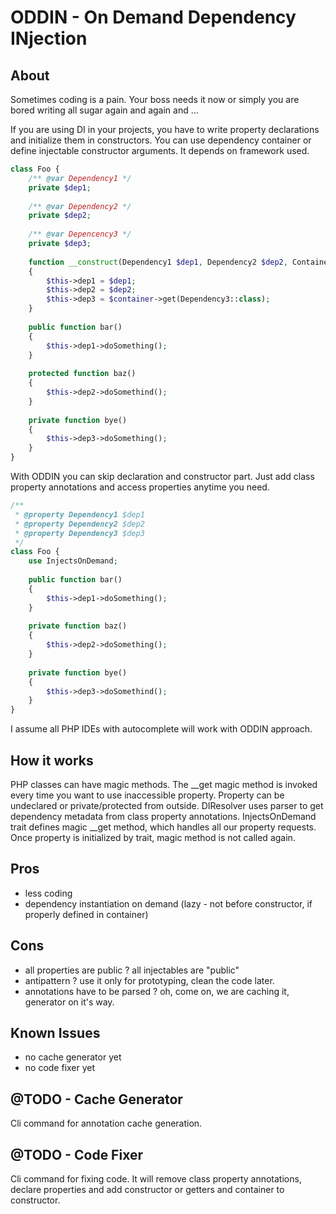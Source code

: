 # ODDIN - On Demand Dependency INjection

## About
Sometimes coding is a pain. Your boss needs it now or simply you are bored writing all 
sugar again and again and ...

If you are using DI in your projects, you have to write property declarations and initialize them in constructors.
You can use dependency container or define injectable constructor arguments. It depends on framework used.
```php
class Foo {
    /** @var Dependency1 */
    private $dep1;
    
    /** @var Dependency2 */
    private $dep2;
    
    /** @var Depencency3 */
    private $dep3;
    
    function __construct(Dependency1 $dep1, Dependency2 $dep2, Container $container)
    {
        $this->dep1 = $dep1;
        $this->dep2 = $dep2;
        $this->dep3 = $container->get(Dependency3::class);
    }
    
    public function bar() 
    {
        $this->dep1->doSomething();
    }
    
    protected function baz()
    {
        $this->dep2->doSomethind();
    }
    
    private function bye() 
    {
        $this->dep3->doSomething();
    }
}

```
With ODDIN you can skip declaration and constructor part. Just add class property annotations and access properties anytime you need. 
```php
/**
 * @property Dependency1 $dep1
 * @property Dependency2 $dep2
 * @property Dependency3 $dep3
 */
class Foo {
    use InjectsOnDemand;
    
    public function bar() 
    {
        $this->dep1->doSomething();
    }
    
    private function baz() 
    {
        $this->dep2->doSomething();
    }
    
    private function bye()
    {
        $this->dep3->doSomethind();
    }
}
```
I assume all PHP IDEs with autocomplete will work with ODDIN approach.

## How it works
PHP classes can have magic methods. The __get magic method is invoked every time you want to use inaccessible property.
Property can be undeclared or private/protected from outside.
DIResolver uses parser to get dependency metadata from class property annotations.
InjectsOnDemand trait defines magic __get method, which handles all our property requests.
Once property is initialized by trait, magic method is not called again.

## Pros
* less coding
* dependency instantiation on demand (lazy - not before constructor, if properly defined in container)

## Cons
* all properties are public ? all injectables are "public"
* antipattern ? use it only for prototyping, clean the code later.
* annotations have to be parsed ? oh, come on, we are caching it, generator on it's way.

## Known Issues
* no cache generator yet
* no code fixer yet

## @TODO - Cache Generator
Cli command for annotation cache generation.

## @TODO - Code Fixer
Cli command for fixing code. It will remove class property annotations, 
declare properties and add constructor or getters and container to constructor. 
